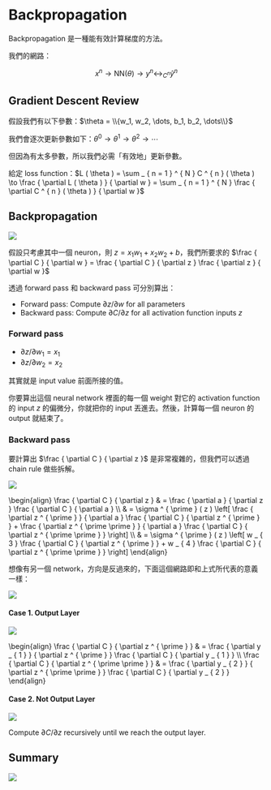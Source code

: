 # Backpropagation

Backpropagation 是一種能有效計算梯度的方法。

我們的網路：

$$x^n \to \text{NN}(\theta) \to y^n \leftrightarrow_{C^n} \hat y^n$$

## Gradient Descent Review

假設我們有以下參數：$\theta = \\{w_1, w_2, \dots, b_1, b_2, \dots\\}$

我們會逐次更新參數如下：$\theta^0 \to \theta^1 \to \theta^2 \to \cdots$

但因為有太多參數，所以我們必需「有效地」更新參數。

給定 loss function：$L ( \theta ) = \sum _ { n = 1 } ^ { N } C ^ { n } ( \theta ) \to \frac { \partial L ( \theta ) } { \partial w } = \sum _ { n = 1 } ^ { N } \frac { \partial C ^ { n } ( \theta ) } { \partial w }$

## Backpropagation

![](https://imgur.com/CFHtwpb.png)

假設只考慮其中一個 neuron，則 $z = x_1w_1 + x_2w_2 + b$，我們所要求的 $\frac { \partial C } { \partial w } = \frac { \partial C } { \partial z } \frac { \partial z } { \partial w }$

透過 forward pass 和 backward pass 可分別算出：

- Forward pass: Compute $\partial z / \partial w$ for all parameters
- Backward pass: Compute $\partial C / \partial z$ for all activation function inputs $z$

### Forward pass

- $\partial z / \partial w_1 = x_1$
- $\partial z / \partial w_2 = x_2$

其實就是 input value 前面所接的值。

你要算出這個 neural network 裡面的每一個 weight 對它的 activation function 的 input $z$ 的偏微分，你就把你的 input 丟進去。然後，計算每一個 neuron 的 output 就結束了。

### Backward pass

要計算出 $\frac { \partial C } { \partial z }$ 是非常複雜的，但我們可以透過 chain rule 做些拆解。

![](https://imgur.com/C67xQpB.png)

\begin{align}
\frac { \partial C } { \partial z } & = \frac { \partial a } { \partial z } \frac { \partial C } { \partial a } \\\\
& = \sigma ^ { \prime } ( z ) \left[ \frac { \partial z ^ { \prime } } { \partial a } \frac { \partial C } { \partial z ^ { \prime } } + \frac { \partial z ^ { \prime \prime } } { \partial a } \frac { \partial C } { \partial z ^ { \prime \prime } } \right] \\\\
& = \sigma ^ { \prime } ( z ) \left[ w _ { 3 } \frac { \partial C } { \partial z ^ { \prime } } + w _ { 4 } \frac { \partial C } { \partial z ^ { \prime \prime } } \right]
\end{align}

想像有另一個 network，方向是反過來的，下面這個網路即和上式所代表的意義一樣：

![](https://imgur.com/R5CVdpT.png)

#### Case 1. Output Layer

![](https://imgur.com/jPZZPaa.png)

\begin{align}
\frac { \partial C } { \partial z ^ { \prime } } & = \frac { \partial y _ { 1 } } { \partial z ^ { \prime } } \frac { \partial C } { \partial y _ { 1 } } \\\\
\frac { \partial C } { \partial z ^ { \prime \prime } } & = \frac { \partial y _ { 2 } } { \partial z ^ { \prime \prime } } \frac { \partial C } { \partial y _ { 2 } }
\end{align}

#### Case 2. Not Output Layer

![](https://imgur.com/4LO37Jp.png)

Compute $\partial C / \partial z$ recursively until we reach the output layer.

## Summary

![](https://imgur.com/PIJqv1u.png)